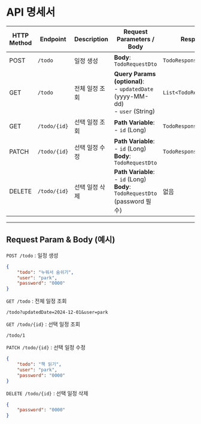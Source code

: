 # API 명세서

| **HTTP Method** | **Endpoint**         | **Description**             | **Request Parameters / Body**                                                                                          | **Response**                                        | **Status Code**    |
|------------------|----------------------|-----------------------------|------------------------------------------------------------------------------------------------------------------------|----------------------------------------------------|--------------------|
| POST             | `/todo`             | 일정 생성                   | **Body**: `TodoRequestDto`                                         | `TodoResponseDto`                                  | 201 Created        |
| GET              | `/todo`             | 전체 일정 조회              | **Query Params (optional)**:<br>- `updatedDate` (yyyy-MM-dd)<br>- `user` (String)                                     | `List<TodoResponseDto>`                            | 200 OK             |
| GET              | `/todo/{id}`        | 선택 일정 조회              | **Path Variable**:<br>- `id` (Long)                                                                                     | `TodoResponseDto`                                  | 200 OK             |
| PATCH            | `/todo/{id}`        | 선택 일정 수정              | **Path Variable**:<br>- `id` (Long)<br>**Body**: `TodoRequestDto`                                                       | `TodoResponseDto`                                  | 200 OK             |
| DELETE           | `/todo/{id}`        | 선택 일정 삭제              | **Path Variable**:<br>- `id` (Long)<br>**Body**: `TodoRequestDto` (password 필수)                                       | 없음                                               | 200 OK             |

---

## Request Param & Body (예시)

`POST /todo` : 일정 생성
```json
{
    "todo": "누워서 숨쉬기",
    "user": "park",
    "password": "0000"
}
```

`GET /todo` : 전체 일정 조회
```param
/todo?updatedDate=2024-12-01&user=park
```

`GET /todo/{id}` : 선택 일정 조회
```
/todo/1
```

`PATCH /todo/{id}` : 선택 일정 수정
```json
{
    "todo": "책 읽기",
    "user": "park",
    "password": "0000"
}
```

`DELETE /todo/{id}` : 선택 일정 삭제
```json
{
    "password": "0000"
}
```
